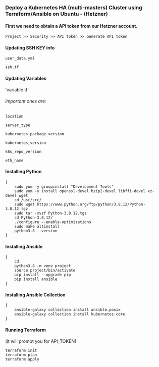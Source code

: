 
### Deploy a Kubernetes HA (multi-masters) Cluster using Terraform/Ansible on Ubuntu - (Hetzner)

#### First we need to obtain a API token from our Hetzner account.

`Project >> Security >> API token >> Generate API token`

#### Updating SSH KEY info
`user_data.yml`

`ssh.tf`

#### Updating Variables
'variable.tf'

###### important ones are:
`location`

`server_type`

`kubernetes_package_version`

`kubernetes_version`

`k8s_repo_version`

`eth_name`

#### Installing Python
```
{
    sudo yum -y groupinstall "Development Tools"
    sudo yum -y install openssl-devel bzip2-devel libffi-devel xz-devel wget
    cd /usr/src/ 
    sudo wget https://www.python.org/ftp/python/3.8.12/Python-3.8.12.tgz
    sudo tar -xvzf Python-3.8.12.tgz
    cd Python-3.8.12/
    ./configure --enable-optimizations
    sudo make altinstall
    python3.8 --version
}
```

#### Installing Ansible
```
{
    cd
    python3.8 -m venv project
    source project/bin/activate
    pip install --upgrade pip
    pip install ansible
}
```

#### Installing Ansible Collection
```
{
    ansible-galaxy collection install ansible.posix
    ansible-galaxy collection install kubernetes.core
}
```

#### Running Terraform
(it will prompt you for API_TOKEN)
```
terraform init
terraform plan
terraform apply
```
